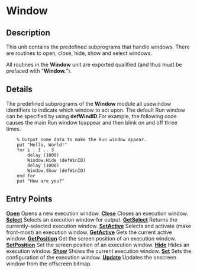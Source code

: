 
# Window

## Description
This unit contains the predefined subprograms that handle windows. There are routines to open, close, hide, show and select windows.

All routines in the **Window** unit are exported qualified (and thus must be prefaced with "**Window.**").


## Details
The predefined subprograms of the **Window** module all usewindow identifiers to indicate which window to act upon.  The default Run window can be specified by using **defWindID**.For example, the following code causes the main Run window toappear and then blink on and off three times.

        % Output some data to make the Run window appear.
        put "Hello, World!"
        for i : 1 .. 3
            delay (1000)
            Window.Hide (defWinID)
            delay (1000)
            Window.Show (defWinID)
        end for
        put "How are you?"
## Entry Points

[**Open**](window_open.html)   Opens a new execution window.
[**Close**](window_close.html)   Closes an execution window.
[**Select**](window_select.html)   Selects an execution window for output.
[**GetSelect**](window_getselect.html)   Returns the currently-selected execution window.
[**SetActive**](window_setactive.html)   Selects and activate (make front-most) an execution window.
[**GetActive**](window_getactive.html)   Gets the current active window.
[**GetPosition**](window_getposition.html)   Get the screen position of an execution window.
[**SetPosition**](window_setposition.html)   Set the screen position of an execution window.
[**Hide**](window_hide.html)   Hides an execution window.
[**Show**](window_show.html)   Shows the current execution window.
[**Set**](window_set.html)   Sets the configuration of the execution window.
[**Update**](window_update.html)   Updates the onscreen window from the offscreen bitmap.
